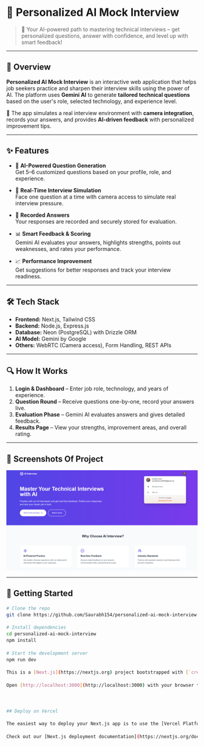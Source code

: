 # 🎯 Personalized AI Mock Interview

> 🚀 Your AI-powered path to mastering technical interviews – get personalized questions, answer with confidence, and level up with smart feedback!

---

## 🧠 Overview

**Personalized AI Mock Interview** is an interactive web application that helps job seekers practice and sharpen their interview skills using the power of AI. The platform uses **Gemini AI** to generate **tailored technical questions** based on the user's role, selected technology, and experience level.

🎥 The app simulates a real interview environment with **camera integration**, records your answers, and provides **AI-driven feedback** with personalized improvement tips.

---

## ✨ Features

- 🤖 **AI-Powered Question Generation**  
  Get 5–6 customized questions based on your profile, role, and experience.

- 🎥 **Real-Time Interview Simulation**  
  Face one question at a time with camera access to simulate real interview pressure.

- 💬 **Recorded Answers**  
  Your responses are recorded and securely stored for evaluation.

- 📊 **Smart Feedback & Scoring**  
  Gemini AI evaluates your answers, highlights strengths, points out weaknesses, and rates your performance.

- 📈 **Performance Improvement**  
  Get suggestions for better responses and track your interview readiness.

---

## 🛠️ Tech Stack

- **Frontend:** Next.js, Tailwind CSS  
- **Backend:** Node.js, Express.js  
- **Database:** Neon (PostgreSQL) with Drizzle ORM  
- **AI Model:** Gemini by Google  
- **Others:** WebRTC (Camera access), Form Handling, REST APIs

---

## 🔍 How It Works

1. **Login & Dashboard** – Enter job role, technology, and years of experience.  
2. **Question Round** – Receive questions one-by-one, record your answers live.  
3. **Evaluation Phase** – Gemini AI evaluates answers and gives detailed feedback.  
4. **Results Page** – View your strengths, improvement areas, and overall rating.

---

## 📸 Screenshots Of Project

![image alt](https://github.com/Saurabh154/2021-25-MAP2-G36-Personalized-AI-mock-interview/blob/41de91b0b6c3e5a5d124ba1abd5fb3c35ffe7e69/01.png)

---

## 🚀 Getting Started

```bash
# Clone the repo
git clone https://github.com/Saurabh154/personalized-ai-mock-interview.git

# Install dependencies
cd personalized-ai-mock-interview
npm install

# Start the development server
npm run dev

This is a [Next.js](https://nextjs.org) project bootstrapped with [`create-next-app`](https://github.com/vercel/next.js/tree/canary/packages/create-next-app).

Open [http://localhost:3000](http://localhost:3000) with your browser to see the result.



## Deploy on Vercel

The easiest way to deploy your Next.js app is to use the [Vercel Platform](https://vercel.com/new?utm_medium=default-template&filter=next.js&utm_source=create-next-app&utm_campaign=create-next-app-readme) from the creators of Next.js.

Check out our [Next.js deployment documentation](https://nextjs.org/docs/app/building-your-application/deploying) for more details.
